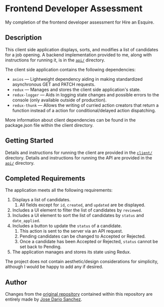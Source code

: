 # Frontend Developer Assessment

My completion of the frontend developer assessment for Hire an Esquire.

## Description

This client side application displays, sorts, and modifies a list of candidates for a job opening. A backend implementation provided to me, along with instructions for running it, is in the [`api/`](https://github.com/josedarioxyz/hae-assessment/tree/master/api) directory.

The client side application contains the following dependencies:

* `axios` — Lightweight dependency aiding in making standardized asynchronous GET and PATCH requests.
* `redux` — Manages and stores the client side application's state.
* `redux-logger` — Aids in logging state changes and possible errors to the console (only available outside of production).
* `redux-thunk` — Allows the writing of curried action creators that return a function instead of a action for conditional/delayed action dispatching.

More information about client dependencies can be found in the package.json file within the client directory.

## Getting Started

Details and instructions for running the client are provided in the [`client/`](https://github.com/josedarioxyz/hae-assessment/tree/master/client) directory. Details and instructions for running the API are provided in the [`api/`](https://github.com/josedarioxyz/hae-assessment/tree/master/api) directory.

## Completed Requirements

The application meets all the following requirements:

1. Displays a list of candidates.
    1. All fields except for `id`, `created`, and `updated` are be displayed.
1. Includes a UI element to filter the list of candidates by `reviewed`.
1. Includes a UI element to sort the list of candidates by `status` and `date_applied`.
1. Includes a button to update the `status` of a candidate.
    1. This action is sent to the server via an API request.
    1. Pending candidates can be changed to Accepted or Rejected.
    1. Once a candidate has been Accepted or Rejected, `status` cannot be set back to Pending.
1. The application manages and stores its state using Redux.

The project does not contain aesthetic/design considerations for simplicity, although I would be happy to add any if desired.

## Author

Changes from the [original repository](https://github.com/HireAnEsquire/frontend-dev-assessment) contained within this repository are entirely made by [Jose Dario Sanchez](https://github.com/josedarioxyz).
